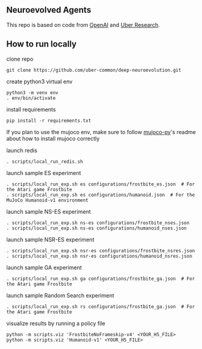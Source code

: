 ## Neuroevolved Agents

This repo is based on code from [OpenAI](https://github.com/openai/evolution-strategies-starter) and [Uber Research](https://github.com/uber-research/deep-neuroevolution).

## How to run locally

clone repo

```
git clone https://github.com/uber-common/deep-neuroevolution.git
```

create python3 virtual env

```
python3 -m venv env
. env/bin/activate
```

install requirements
```
pip install -r requirements.txt
```
If you plan to use the mujoco env, make sure to follow [mujoco-py](https://github.com/openai/mujoco-py)'s readme about how to install mujoco correctly

launch redis
```
. scripts/local_run_redis.sh
```

launch sample ES experiment
```
. scripts/local_run_exp.sh es configurations/frostbite_es.json  # For the Atari game Frostbite
. scripts/local_run_exp.sh es configurations/humanoid.json  # For the MuJoCo Humanoid-v1 environment
```

launch sample NS-ES experiment
```
. scripts/local_run_exp.sh ns-es configurations/frostbite_nses.json
. scripts/local_run_exp.sh ns-es configurations/humanoid_nses.json
```

launch sample NSR-ES experiment
```
. scripts/local_run_exp.sh nsr-es configurations/frostbite_nsres.json
. scripts/local_run_exp.sh nsr-es configurations/humanoid_nsres.json
```

launch sample GA experiment
```
. scripts/local_run_exp.sh ga configurations/frostbite_ga.json  # For the Atari game Frostbite
```

launch sample Random Search experiment
```
. scripts/local_run_exp.sh rs configurations/frostbite_ga.json  # For the Atari game Frostbite
```


visualize results by running a policy file
```
python -m scripts.viz 'FrostbiteNoFrameskip-v4' <YOUR_H5_FILE>
python -m scripts.viz 'Humanoid-v1' <YOUR_H5_FILE>
```
